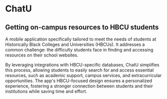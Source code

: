 <!-- Title -->
# ChatU


<!-- One-liner subtitle -->
## Getting on-campus resources to HBCU students


<!-- Intro Paragraph -->
A mobile application specifically tailored to meet the needs of students at Historically Black Colleges and Universities (HBCUs). It addresses a common challenge: the difficulty students face in finding and accessing resources on their school websites.

By leveraging integrations with HBCU-specific databases, ChatU simplifies this process, allowing students to easily search for and access essential resources, such as academic support, campus services, and extracurricular opportunities. The app's HBCU-focused design ensures a personalized experience, fostering a stronger connection between students and their institutions while saving time and effort.



<!-- Visual Helper -->


<!-- User Instructions -->


<!-- Contributor Expectations (optional) -->
<!-- ## Find a bug? -->


<!-- Known Issues (Work in progress) -->
